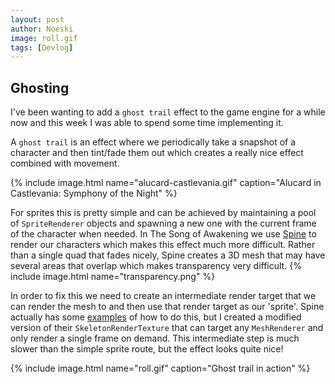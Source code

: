 ```yaml
---
layout: post
author: Noeski
image: roll.gif
tags: [Devlog]
---
```


## Ghosting
I've been wanting to add a `ghost trail` effect to the game engine for a while now and this week I was able to spend some time implementing it. 

A `ghost trail` is an effect where we periodically take a snapshot of a character and then tint/fade them out which creates a really nice effect combined with movement.

{% include image.html name="alucard-castlevania.gif" caption="Alucard in Castlevania: Symphony of the Night" %}

For sprites this is pretty simple and can be achieved by maintaining a pool of `SpriteRenderer` objects and spawning a new one with the current frame of the character when needed. In The Song of Awakening we use [Spine](https://esotericsoftware.com) to render our characters which makes this effect much more difficult. Rather than a single quad that fades nicely, Spine creates a 3D mesh that may have several areas that overlap which makes transparency very difficult.
{% include image.html name="transparency.png" %}

In order to fix this we need to create an intermediate render target that we can render the mesh to and then use that render target as our 'sprite'. Spine actually has some [examples](https://github.com/EsotericSoftware/spine-runtimes/tree/4.1/spine-unity/Assets/Spine%20Examples/Scripts/Sample%20Components/SkeletonRenderTexture) of how to do this, but I created a modified version of their `SkeletonRenderTexture` that can target any `MeshRenderer` and only render a single frame on demand. This intermediate step is much slower than the simple sprite route, but the effect looks quite nice!

{% include image.html name="roll.gif" caption="Ghost trail in action" %}
